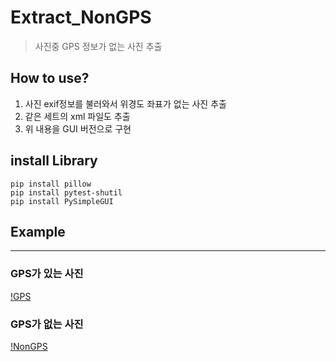 # Extract_NonGPS
> 사진중 GPS 정보가 없는 사진 추출

## How to use?
1. 사진 exif정보를 불러와서 위경도 좌표가 없는 사진 추출
2. 같은 세트의 xml 파일도 추출
3. 위 내용을 GUI 버전으로 구현

## install Library
```
pip install pillow
pip install pytest-shutil
pip install PySimpleGUI
```
## Example
- - -
### GPS가 있는 사진
[!GPS](https://github.com/Yegeonhui/Code/tree/main/Python/Tools/2021/NIA/Extract_NonGPS/Example_image/GPS.png)
### GPS가 없는 사진
[!NonGPS](https://github.com/Yegeonhui/Code/tree/main/Python/Tools/2021/NIA/Extract_NonGPS/Example_image/NonGPS.png)
